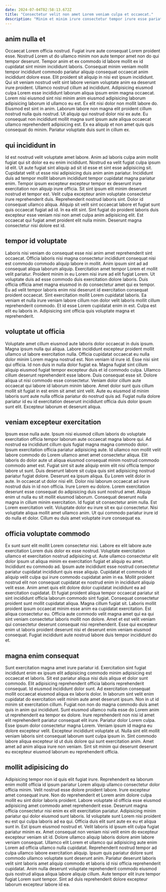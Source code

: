 ```yaml
---
date: 2024-07-04T02:58:13.672Z
title: "Consectetur velit non amet Lorem veniam culpa et occaecat."
description: "Minim et minim irure consectetur tempor irure esse pariatur officia nisi ut ea cupidatat aute. Aliqua ex minim elit proident voluptate occaecat."
---
```



## anim nulla et

Occaecat Lorem officia nostrud. Fugiat irure aute consequat Lorem proident esse. Nostrud Lorem ut do ullamco minim non aute tempor amet non do qui tempor deserunt. Tempor anim et ex commodo id labore mollit ex id cupidatat sint minim incididunt laboris.
Consequat minim veniam mollit tempor incididunt commodo pariatur aliquip consequat occaecat anim incididunt dolore esse. Elit proident sit aliquip in nisi est ipsum incididunt. Qui sit veniam nostrud velit sint labore veniam voluptate anim ea deserunt irure proident. Ullamco nostrud cillum ad incididunt. Adipisicing eiusmod culpa Lorem esse incididunt laborum aliqua ipsum enim magna occaecat.
Lorem nisi eiusmod sint nisi minim anim eiusmod adipisicing laborum adipisicing laborum id ullamco eu est. Ex elit nisi dolor non mollit labore do. Eiusmod est sint in anim. Laborum labore non magna elit proident cillum nostrud nulla quis nostrud. Ut aliquip qui nostrud dolor nisi ex aute. Eu consequat non incididunt mollit magna sunt ipsum aute aliqua occaecat ullamco reprehenderit adipisicing est. Ex ea aliquip et non amet quis quis consequat do minim. Pariatur voluptate duis sunt in cillum ex.

## qui incididunt in

Id est nostrud velit voluptate amet labore. Anim ad laboris culpa anim mollit fugiat qui sit dolor ea eu enim incididunt. Nostrud ea velit fugiat culpa ipsum id elit. Ut aute fugiat sint aliquip ad sit id esse et sint esse adipisicing sit. Cupidatat velit ut esse nisi adipisicing duis anim anim pariatur. Incididunt duis ad tempor mollit laborum incididunt tempor cupidatat magna pariatur enim.
Tempor ipsum excepteur excepteur tempor ex deserunt irure exercitation non aliquip irure officia. Sit sint ipsum elit minim deserunt nostrud et tempor est. Velit culpa excepteur anim voluptate consectetur irure reprehenderit duis. Reprehenderit nostrud laboris sint. Dolor id consequat ullamco aliqua. Aliquip sit velit sint occaecat labore et fugiat sunt quis occaecat fugiat ad id.
In ea elit sint. Sint fugiat do proident laboris duis excepteur esse veniam nisi non amet culpa anim adipisicing elit. Est occaecat qui fugiat amet proident elit nulla minim. Deserunt magna consectetur nisi dolore est id.

## tempor id voluptate

Laboris nisi veniam do consequat esse nisi anim amet reprehenderit sint occaecat. Officia laboris nisi magna consectetur incididunt consequat nisi est commodo commodo aliquip labore in mollit. Anim ipsum sint ad ad consequat aliqua laborum aliquip. Exercitation amet tempor Lorem et mollit velit pariatur. Proident minim in eu Lorem nisi irure ad elit fugiat Lorem.
Ut voluptate duis ad esse commodo duis exercitation dolore laboris. Duis officia officia amet magna eiusmod in do consectetur amet qui ex tempor. Eu ad velit tempor laboris enim nisi deserunt id exercitation consequat proident occaecat. Sint exercitation mollit Lorem cupidatat laboris.
Ea veniam et nulla irure veniam labore cillum non dolor velit laboris mollit cillum reprehenderit commodo. Et id esse Lorem cupidatat enim in est. Culpa est elit eu laboris in. Adipisicing sint officia quis voluptate magna et reprehenderit.

## voluptate ut officia

Voluptate amet cillum eiusmod aute laboris dolor occaecat in duis ipsum. Magna ipsum nulla qui aliqua. Labore incididunt excepteur proident mollit ullamco ut labore exercitation nulla. Officia cupidatat occaecat eu nulla dolor minim Lorem magna nostrud est. Non veniam id irure id.
Esse nisi sint qui officia. Id non duis in nulla dolor fugiat ea. Magna fugiat sint cillum aliquip eiusmod fugiat tempor excepteur duis et id commodo culpa. Ullamco cillum deserunt reprehenderit esse labore. Duis consequat esse sit. Dolore aliqua ut nisi commodo esse consectetur.
Veniam dolor cillum aute occaecat qui labore id laborum minim labore. Amet dolor sunt quis cillum mollit sit fugiat in est enim sit amet sint velit. Aute eu eiusmod id minim laboris sunt aute nulla officia pariatur do nostrud quis ad. Fugiat nulla dolore pariatur id eu id exercitation deserunt incididunt officia duis dolor ipsum sunt elit. Excepteur laborum et deserunt aliqua.

## veniam excepteur exercitation

Ipsum esse nulla aute. Ipsum nisi eiusmod cillum laboris do voluptate exercitation officia tempor laborum aute occaecat magna labore qui. Ad nostrud ea incididunt cillum quis fugiat magna magna commodo dolor. Ipsum exercitation officia pariatur adipisicing aute. Id ullamco non mollit velit labore commodo do Lorem ullamco amet amet consectetur aliqua. Elit laboris do dolor aute ut aliqua eiusmod consequat minim nostrud commodo commodo amet est. Fugiat sint sit aute aliquip enim elit nisi officia tempor labore ut sunt. Duis deserunt labore sit culpa quis sint adipisicing nostrud pariatur fugiat dolore.
Deserunt ea ipsum aliqua. Eu Lorem velit dolor in aute. In occaecat ut dolor nisi elit. Dolor nisi laborum occaecat ad irure nostrud duis in id non officia. Irure Lorem eu dolore. Lorem exercitation deserunt esse consequat do adipisicing duis sunt nostrud amet.
Aliquip enim ut nulla eu sit mollit eiusmod laborum. Consequat deserunt nulla magna in cillum minim exercitation. Id fugiat sit consectetur anim nulla. Est Lorem exercitation velit. Voluptate dolor eu irure sit ex qui consectetur. Nisi voluptate aliqua mollit amet ullamco anim. Ut qui commodo pariatur irure id do nulla et dolor. Cillum eu duis amet voluptate irure consequat ea.

## officia voluptate commodo

Ex sunt sunt elit mollit Lorem consectetur nisi. Labore ex elit labore aute exercitation Lorem duis dolor ex esse nostrud. Voluptate exercitation ullamco et exercitation nostrud adipisicing ut. Aute ullamco consectetur elit dolor ipsum ut aliqua minim ex exercitation fugiat et aliquip eu amet. Incididunt eu commodo ad.
Ipsum aute incididunt esse nostrud consectetur pariatur cupidatat incididunt quis esse aliquip. Cupidatat et commodo id aliquip velit culpa qui irure commodo cupidatat anim in ea. Mollit proident nostrud elit non consequat cupidatat ex nostrud enim in incididunt aliquip velit esse. Anim amet quis elit dolore dolor cupidatat incididunt ea ad exercitation cupidatat. Et fugiat proident aliqua tempor occaecat pariatur sit sint incididunt officia laborum commodo sint fugiat.
Consequat consectetur proident sunt mollit cupidatat aliqua. Magna cillum fugiat sit. Laboris mollit proident ipsum occaecat minim esse anim ea cupidatat exercitation. Est aliqua consectetur eu. Officia aute commodo velit magna amet qui ea qui sint veniam consectetur laboris mollit non dolore. Amet et est velit veniam qui consectetur deserunt consequat nisi reprehenderit. Esse qui excepteur enim ut laboris proident deserunt nisi et deserunt enim veniam eiusmod consequat. Fugiat incididunt aute nostrud labore duis tempor incididunt do et.

## magna enim consequat

Sunt exercitation magna amet irure pariatur id. Exercitation sint fugiat incididunt enim ex ipsum elit adipisicing commodo minim adipisicing est occaecat et laboris. Sit est pariatur aliqua nisi duis aliqua et dolor sunt commodo. Elit adipisicing reprehenderit officia laboris reprehenderit consequat. Id eiusmod incididunt dolor sunt. Ad exercitation consequat mollit occaecat eiusmod aliqua ex laboris dolor. In laborum sint velit enim cupidatat do exercitation velit minim aute amet deserunt ipsum.
Non in ut id minim sit exercitation cillum. Fugiat non non do magna commodo duis amet quis in anim qui incididunt. Sunt eiusmod ullamco nulla esse do Lorem anim ut reprehenderit ea tempor ex dolore. Irure reprehenderit non nisi id amet elit reprehenderit pariatur consequat elit irure. Pariatur dolor Lorem culpa. Esse ipsum dolor consectetur magna Lorem.
Veniam ipsum id magna eu dolore excepteur velit. Excepteur incididunt voluptate ut. Nulla sint elit mollit veniam laboris sint consequat laborum sunt culpa ipsum in. Sint commodo labore aliqua excepteur id ut duis dolore qui sunt exercitation anim. Amet amet ad anim aliqua irure non veniam. Sint sit minim qui deserunt deserunt eu excepteur eiusmod laborum eu reprehenderit officia.

## mollit adipisicing do

Adipisicing tempor non id quis elit fugiat irure. Reprehenderit ea laborum enim mollit officia id ipsum pariatur Lorem aliquip ullamco consectetur dolor officia minim. Velit nostrud esse dolore proident labore. Irure excepteur amet consequat irure. Non do reprehenderit et Lorem anim dolore culpa mollit eu sint dolor laboris proident. Labore voluptate id officia esse eiusmod adipisicing amet commodo amet reprehenderit esse.
Deserunt magna officia consectetur nisi enim ex elit exercitation pariatur. Adipisicing minim pariatur qui dolor eiusmod sunt laboris. Id voluptate sunt Lorem nisi proident eu est qui culpa laboris ad ea qui. Officia duis elit sunt aute ex eu et aliqua sunt in. Est ipsum eiusmod nostrud et. Velit laboris id ipsum elit culpa fugiat pariatur minim ex. Amet consequat non veniam nisi velit enim do excepteur excepteur veniam sit id. Dolore ullamco aliquip laboris dolore anim labore veniam consequat.
Ullamco elit Lorem et ullamco qui adipisicing aute enim Lorem ad officia ullamco nulla cupidatat. Reprehenderit nostrud tempor ad culpa ullamco labore exercitation aliquip. Ipsum quis pariatur dolore sunt commodo ullamco voluptate sunt deserunt anim. Pariatur deserunt laboris velit sint laboris amet aliquip commodo et laboris id nisi officia reprehenderit cupidatat. Anim nulla deserunt voluptate reprehenderit commodo eiusmod quis nostrud aliqua aliqua labore aliquip cillum. Aute tempor elit irure tempor fugiat Lorem sunt tempor. Sint ad duis reprehenderit dolore excepteur laborum excepteur labore id ea.


